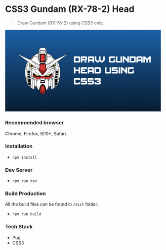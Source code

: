 # CSS3 Gundam (RX-78-2) Head #

> Draw Gundam (RX-78-2) using CSS3 only.

![Screen Preview](https://github.com/icelam/css3-gundam/raw/master/src/assets/images/og/og-image.png)

### Recommended browser ###

Chrome, Firefox, IE10+, Safari.

### Installation ###

* `npm install`

### Dev Server ###

* `npm run dev`

### Build Production ###

All the build files can be found in `/dist` folder.

* `npm run build`

### Tech Stack ###

* Pug
* CSS3
